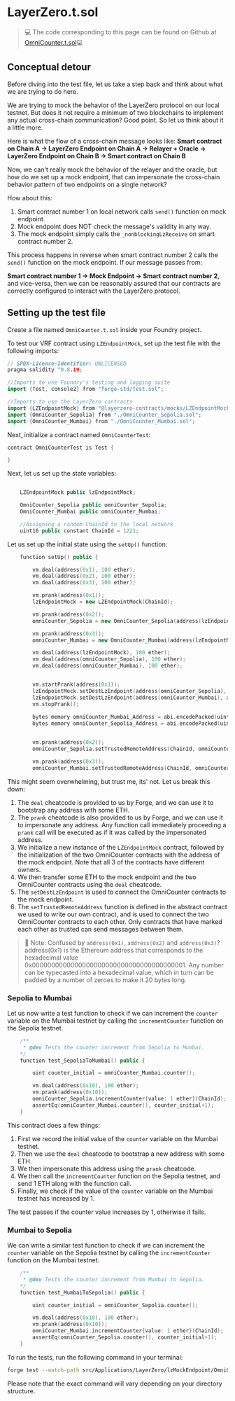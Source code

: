 # LayerZero.t.sol

> 💻 The code corresponding to this page can be found on Github at [OmniCounter.t.sol](https://github.com/Genesis3800/Solidity-in-Foundry-Repo/blob/main/src/Applications/LayerZero/lzMockEndpoint/OmniCounter.t.sol)💻

## Conceptual detour

Before diving into the test file, let us take a step back and think about what we are trying to do here.

We are trying to mock the behavior of the LayerZero protocol on our local testnet. But does it not require a minimum of two blockchains to implement any actual cross-chain communication?
Good point. 
So let us think about it a little more.

Here is what the flow of a cross-chain message looks like:
**Smart contract on Chain A -> LayerZero Endpoint on Chain A -> Relayer + Oracle -> LayerZero Endpoint on Chain B -> Smart contract on Chain B**

Now, we can't really mock the behavior of the relayer and the oracle, but how do we set up a mock endpoint, that can impersonate the cross-chain behavior pattern of two endpoints on a single network?

How about this:

1. Smart contract number 1 on local network calls `send()` function on mock endpoint.
2. Mock endpoint does NOT check the message's validity in any way.
3. The mock endpoint simply calls the `_nonblockingLzReceive` on smart contract number 2.

This process happens in reverse when smart contract number 2 calls the `send()` function on the mock endpoint.
If our message passes from:

**Smart contract number 1 -> Mock Endpoint -> Smart contract number 2**, and vice-versa, then we can be reasonably assured that our contracts are correctly configured to interact with the LayerZero protocol.

## Setting up the test file

Create a file named `OmniCounter.t.sol` inside your Foundry project.

To test our VRF contract using `LZEndpointMock`, set up the test file with the following imports:

```cpp
// SPDX-License-Identifier: UNLICENSED
pragma solidity ^0.8.19;

//Imports to use Foundry's testing and logging suite
import {Test, console2} from "forge-std/Test.sol";

//Imports to use the LayerZero contracts
import {LZEndpointMock} from "@layerzero-contracts/mocks/LZEndpointMock.sol";
import {OmniCounter_Sepolia} from "./OmniCounter_Sepolia.sol";
import {OmniCounter_Mumbai} from "./OmniCounter_Mumbai.sol";
```

Next, initialize a contract named `OmniCounterTest`:

```cpp
contract OmniCounterTest is Test {

}
```

Next, let us set up the state variables:

```cpp

    LZEndpointMock public lzEndpointMock;

    OmniCounter_Sepolia public omniCounter_Sepolia;
    OmniCounter_Mumbai public omniCounter_Mumbai;

    //Assigning a random ChainId to the local network
    uint16 public constant ChainId = 1221;
```

Let us set up the initial state using the `setUp()` function:

```cpp
    function setUp() public {

        vm.deal(address(0x1), 100 ether);
        vm.deal(address(0x2), 100 ether);
        vm.deal(address(0x3), 100 ether);

        vm.prank(address(0x1));
        lzEndpointMock = new LZEndpointMock(ChainId);

        vm.prank(address(0x2));
        omniCounter_Sepolia = new OmniCounter_Sepolia(address(lzEndpointMock));

        vm.prank(address(0x3));
        omniCounter_Mumbai = new OmniCounter_Mumbai(address(lzEndpointMock));

        vm.deal(address(lzEndpointMock), 100 ether);
        vm.deal(address(omniCounter_Sepolia), 100 ether);
        vm.deal(address(omniCounter_Mumbai), 100 ether);


        vm.startPrank(address(0x1));
        lzEndpointMock.setDestLzEndpoint(address(omniCounter_Sepolia), address(lzEndpointMock));
        lzEndpointMock.setDestLzEndpoint(address(omniCounter_Mumbai), address(lzEndpointMock));
        vm.stopPrank();
        
        bytes memory omniCounter_Mumbai_Address = abi.encodePacked(uint160(address(omniCounter_Mumbai)));
        bytes memory omniCounter_Sepolia_Address = abi.encodePacked(uint160(address(omniCounter_Sepolia)));


        vm.prank(address(0x2));
        omniCounter_Sepolia.setTrustedRemoteAddress(ChainId, omniCounter_Mumbai_Address);

        vm.prank(address(0x3));
        omniCounter_Mumbai.setTrustedRemoteAddress(ChainId, omniCounter_Sepolia_Address);
```

This might seem overwhelming, but trust me, its' not. Let us break this down:

1. The `deal` cheatcode is provided to us by Forge, and we can use it to bootstrap any address with some ETH.
2. The `prank` cheatcode is also provided to us by Forge, and we can use it to impersonate any address. Any function call immediately proceeding a `prank` call will be executed as if it was called by the impersonated address.
3. We initialize a new instance of the `LZEndpointMock` contract, followed by the initialization of the two OmniCounter contracts with the address of the mock endpoint.
Note that all 3 of the contracts have different owners.
4. We then transfer some ETH to the mock endpoint and the two OmniCounter contracts using the `deal` cheatcode.
5. The `setDestLzEndpoint` is used to connect the OmniCounter contracts to the mock endpoint.
6. The `setTrustedRemoteAddress` function is defined in the abstract contract we used to write our own contract, and is used to connect the two OmniCounter contracts to each other. Only contracts that have marked each other as trusted can send messages between them.

> 📝 Note:
> Confused by `address(0x1)`, `address(0x2)` and `address(0x3)`?
> address(0x1) is the Ethereum address that corresponds to the hexadecimal value 0x0000000000000000000000000000000000000001.
> Any number can be typecasted into a hexadecimal value, which in turn can be padded by a number of zeroes to make it 20 bytes long. 

### Sepolia to Mumbai

Let us now write a test function to check if we can increment the `counter` variable on the Mumbai testnet by calling the `incrementCounter` function on the Sepolia testnet.

```cpp
    /**
     * @dev Tests the counter increment from Sepolia to Mumbai.
    */
    function test_SepoliaToMumbai() public {

        uint counter_initial = omniCounter_Mumbai.counter();

        vm.deal(address(0x10), 100 ether);
        vm.prank(address(0x10));
        omniCounter_Sepolia.incrementCounter{value: 1 ether}(ChainId);
        assertEq(omniCounter_Mumbai.counter(), counter_initial+1);
    }
```

This contract does a few things:

1. First we record the initial value of the `counter` variable on the Mumbai testnet.
2. Then we use the `deal` cheatcode to bootstrap a new address with some ETH.
3. We then impersonate this address using the `prank` cheatcode.
4. We then call the `incrementCounter` function on the Sepolia testnet, and send 1 ETH along with the function call.
5. Finally, we check if the value of the `counter` variable on the Mumbai testnet has increased by 1.

The test passes if the counter value increases by 1, otherwise it fails.

### Mumbai to Sepolia

We can write a similar test function to check if we can increment the `counter` variable on the Sepolia testnet by calling the `incrementCounter` function on the Mumbai testnet.

```cpp
    /**
     * @dev Tests the counter increment from Mumbai to Sepolia.
    */
    function test_MumbaiToSepolia() public {

        uint counter_initial = omniCounter_Sepolia.counter();

        vm.deal(address(0x10), 100 ether);
        vm.prank(address(0x10));
        omniCounter_Mumbai.incrementCounter{value: 1 ether}(ChainId);
        assertEq(omniCounter_Sepolia.counter(), counter_initial+1);
    }
```

To run the tests, run the following command in your terminal:

```bash
forge test --match-path src/Applications/LayerZero/lzMockEndpoint/OmniCounter.t.sol -vvvv
```

Please note that the exact command will vary depending on your directory structure.
